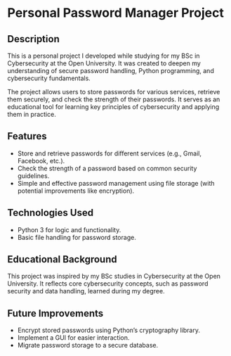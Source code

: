 # Personal Password Manager Project

## Description
This is a personal project I developed while studying for my BSc in Cybersecurity at the Open University. It was created to deepen my understanding of secure password handling, Python programming, and cybersecurity fundamentals.

The project allows users to store passwords for various services, retrieve them securely, and check the strength of their passwords. It serves as an educational tool for learning key principles of cybersecurity and applying them in practice.

## Features
- Store and retrieve passwords for different services (e.g., Gmail, Facebook, etc.).
- Check the strength of a password based on common security guidelines.
- Simple and effective password management using file storage (with potential improvements like encryption).

## Technologies Used
- Python 3 for logic and functionality.
- Basic file handling for password storage.

## Educational Background
This project was inspired by my BSc studies in Cybersecurity at the Open University. It reflects core cybersecurity concepts, such as password security and data handling, learned during my degree.

## Future Improvements
- Encrypt stored passwords using Python’s cryptography library.
- Implement a GUI for easier interaction.
- Migrate password storage to a secure database.


